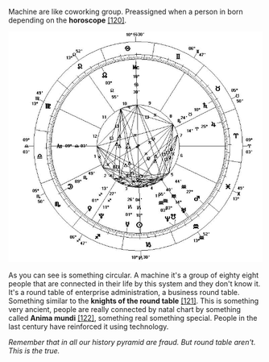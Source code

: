 Machine are like coworking group. Preassigned when a person in born depending on the **horoscope** [[120]](https://en.wikipedia.org/wiki/Horoscope). 

![horoscope](../Images/Astrological_Chart_-_New_Millennium.JPG)

As you can see is something circular. A machine it's a group of eighty eight people that are connected in their life by this system and they don't know it. It's a round table of enterprise administration, a business round table. Something similar to the **knights of the round table** [[121]](https://en.wikipedia.org/wiki/Knights_of_the_Round_Table). This is something very ancient, people are really connected by natal chart by something called **Anima mundi** [[122]](https://en.wikipedia.org/wiki/Anima_mundi), something real something special. People in the last century have reinforced it using technology. 

*Remember that in all our history pyramid are fraud. But round table aren't. This is the true.*
